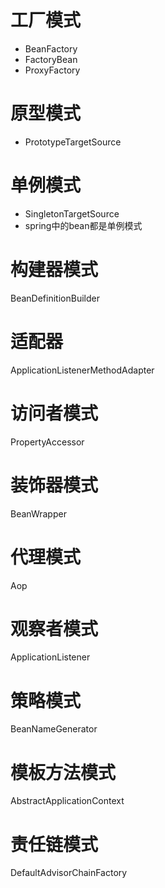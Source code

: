 # 工厂模式
- BeanFactory
- FactoryBean
- ProxyFactory

# 原型模式
- PrototypeTargetSource

# 单例模式
 - SingletonTargetSource
 - spring中的bean都是单例模式
# 构建器模式
BeanDefinitionBuilder

# 适配器
ApplicationListenerMethodAdapter

# 访问者模式
PropertyAccessor

# 装饰器模式
BeanWrapper

# 代理模式
Aop

# 观察者模式
ApplicationListener

# 策略模式
BeanNameGenerator

# 模板方法模式
AbstractApplicationContext

# 责任链模式
DefaultAdvisorChainFactory
